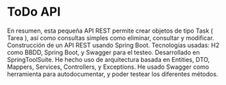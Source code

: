 # ToDo API 
En resumen, esta pequeña API REST permite crear objetos de tipo Task ( Tarea ), así como consultas simples como eliminar, consultar y modificar.
Construcción de un API REST usando Spring Boot.
Tecnologías usadas: H2 como BBDD, Spring Boot, y Swagger para el testeo. 
Desarrollado en SpringToolSuite.
He hecho uso de arquitectura basada en Entities, DTO, Mappers, Services, Controllers, y Exceptions.
He usado Swagger como herramienta para autodocumentar, y poder testear los diferentes métodos.
